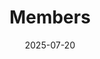---
title: Members
date: 2025-07-20

type: landing

sections:
  - block: people
    content:
      title: Our Lab Members 
      # Choose which groups/teams of users to display.
      #   Edit `user_groups` in each user's profile to add them to one or more of these groups.
      user_groups:
          - Faculty
          - PhD
      sort_by: Params.weight
      sort_ascending: true
    design:
      show_interests: false
      show_role: true
      show_social: true
---
